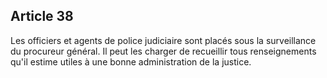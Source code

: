 Article 38
----
Les officiers et agents de police judiciaire sont placés sous la surveillance du
procureur général. Il peut les charger de recueillir tous renseignements qu'il
estime utiles à une bonne administration de la justice.
